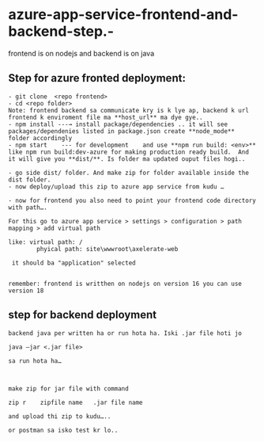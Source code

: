 # azure-app-service-frontend-and-backend-step.-
frontend is on nodejs and backend is on java


Step for azure fronted deployment:
-----------------------------------------
    
    - git clone  <repo frontend>
    - cd <repo folder>
    Note: frontend backend sa communicate kry is k lye ap, backend k url frontend k enviroment file ma **host_url** ma dye gye..
    - npm install ---→ install package/dependencies .. it will see packages/dependenies listed in package.json create **node_mode** folder accordingly
    - npm start    --- for development    and use **npm run build: <env>** like npm run build:dev-azure for making production ready build.  And it will give you **dist/**. Is folder ma updated ouput files hogi..
    
    - go side dist/ folder. And make zip for folder available inside the dist folder. 
    - now deploy/upload this zip to azure app service from kudu …
    
    - now for frontend you also need to point your frontend code directory with path….
    
    For this go to azure app service > settings > configuration > path mapping > add virtual path 
    
    like: virtual path: /
            phyical path: site\wwwroot\axelerate-web 

     it should ba "application" selected
    
    
    remember: frontend is writthen on nodejs on version 16 you can use version 18





step for backend deployment
-----------------------------------
	      
    backend java per written ha or run hota ha. Iski .jar file hoti jo
    
    java –jar <.jar file>
    
    sa run hota ha…
    
    
    
    make zip for jar file with command
    
    zip r    zipfile name   .jar file name
    
    and upload thi zip to kudu…..
    
    or postman sa isko test kr lo..
